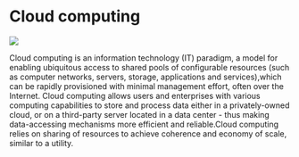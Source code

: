 # Cloud computing
![](https://github.com/iurigo/Cloud-AWS-Hadoop-Spark-Flask/blob/master/image.png)

Cloud computing is an information technology (IT) paradigm, a model for enabling ubiquitous access to shared pools of configurable resources (such as computer networks, servers, storage, applications and services),which can be rapidly provisioned with minimal management effort, often over the Internet. Cloud computing allows users and enterprises with various computing capabilities to store and process data either in a privately-owned cloud, or on a third-party server located in a data center - thus making data-accessing mechanisms more efficient and reliable.Cloud computing relies on sharing of resources to achieve coherence and economy of scale, similar to a utility.
